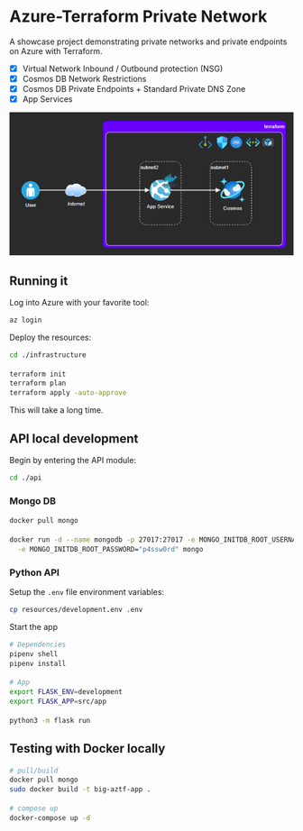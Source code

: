 # Azure-Terraform Private Network

A showcase project demonstrating private networks and private endpoints on Azure with Terraform.

- [x] Virtual Network Inbound / Outbound protection (NSG)
- [x] Cosmos DB Network Restrictions
- [x] Cosmos DB Private Endpoints + Standard Private DNS Zone
- [x] App Services

<img src=".docs/solution.png" width=550>

## Running it

Log into Azure with your favorite tool:

```sh
az login
```

Deploy the resources:

```sh
cd ./infrastructure

terraform init
terraform plan
terraform apply -auto-approve
```

This will take a long time.

## API local development

Begin by entering the API module:

```sh
cd ./api
```

### Mongo DB

```bash
docker pull mongo

docker run -d --name mongodb -p 27017:27017 -e MONGO_INITDB_ROOT_USERNAME="app" \
  -e MONGO_INITDB_ROOT_PASSWORD="p4ssw0rd" mongo
```

### Python API

Setup the `.env` file environment variables:

```bash
cp resources/development.env .env
```

Start the app

```bash
# Dependencies
pipenv shell
pipenv install

# App
export FLASK_ENV=development
export FLASK_APP=src/app

python3 -m flask run
```


## Testing with Docker locally

```bash
# pull/build
docker pull mongo
sudo docker build -t big-aztf-app .

# compose up
docker-compose up -d
```
